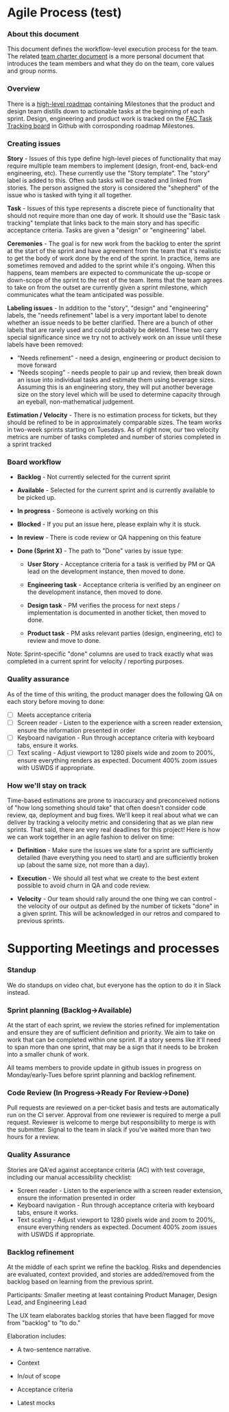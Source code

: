Agile Process (test)
===================

### About this document
This document defines the workflow-level execution process for the team. The related [team charter document](https://app.mural.co/t/gsa6/m/gsa6/1657921027860/f6d15b9a5882fb0615078010bacc5dd4826c0130?invited=true&sender=ua4d37dfba3f1e69e09078790) is a more personal document that introduces the team members and what they do on the team, core values and group norms.

### Overview

There is a [high-level roadmap](https://github.com/GSA-TTS/FAC/blob/main/docs/product/roadmap.md) containing Milestones that the product and design team distills down to actionable tasks at the beginning of each sprint. Design, engineering and product work is tracked on the [FAC Task Tracking board](https://github.com/GSA-TTS/FAC/projects/1) in Github with corrosponding roadmap Milestones.

### Creating issues

**Story** - Issues of this type define high-level pieces of functionality that may require multiple team members to implement (design, front-end, back-end engineering, etc). These currently use the "Story template". The "story" label is added to this. Often sub tasks will be created and linked from stories. The person assigned the story is considered the "shepherd" of the issue who is tasked with tying it all together.

**Task** - Issues of this type represents a discrete piece of functionality that should not require more than one day of work. It should use the "Basic task tracking" template that links back to the main story and has specific acceptance criteria. Tasks are given a "design" or "engineering" label.

**Ceremonies** - The goal is for new work from the backlog to enter the sprint at the start of the sprint and have agreement from the team that it's realistic to get the body of work done by the end of the sprint. In practice, items are sometimes removed and added to the sprint while it's ongoing. When this happens, team members are expected to communicate the up-scope or down-scope of the sprint to the rest of the team. Items that the team agrees to take on from the outset are currently given a sprint milestone, which communicates what the team anticipated was possible.

**Labeling issues** - In addition to the "story", "design" and "engineering" labels, the "needs refinement" label is a very important label to denote whether an issue needs to be better clarified. There are a bunch of other labels that are rarely used and could probably be deleted. These two carry special significance since we try not to actively work on an issue until these labels have been removed:

* “Needs refinement” - need a design, engineering or product decision to move forward
* “Needs scoping” - needs people to pair up and review, then break down an issue into individual tasks and estimate them using beverage sizes. Assuming this is an engineering story, they will put another beverage size on the story level which will be used to determine capacity through an eyeball, non-mathematical judgement.


**Estimation / Velocity** - There is no estimation process for tickets, but they should be refined to be in approximately comparable sizes. The team works in two-week sprints starting on Tuesdays. As of right now, our two velocity metrics are number of tasks completed and number of stories completed in a sprint tracked

### Board workflow

- **Backlog** - Not currently selected for the current sprint

- **Available** - Selected for the current sprint and is currently available to be picked up.

- **In progress** - Someone is actively working on this

- **Blocked** - If you put an issue here, please explain why it is stuck.

- **In review** - There is code review or QA happening on this feature

- **Done (Sprint X)** - The path to "Done" varies by issue type:

    - **User Story** - Acceptance criteria for a task is verified by PM or QA lead on the development instance, then moved to done.

    - **Engineering task** - Acceptance criteria is verified by an engineer on the development instance, then moved to done.

    - **Design task** - PM verifies the process for next steps / implementation is documented in another ticket, then moved to done.

    - **Product task** - PM asks relevant parties (design, engineering, etc) to review and move to done.

Note: Sprint-specific "done" columns are used to track exactly what was completed in a current sprint for velocity / reporting purposes.

### Quality assurance

As of the time of this writing, the product manager does the following QA on each story before moving to done:

- [ ] Meets acceptance criteria
- [ ] Screen reader - Listen to the experience with a screen reader extension, ensure the information presented in order
- [ ] Keyboard navigation - Run through acceptance criteria with keyboard tabs, ensure it works.
- [ ] Text scaling - Adjust viewport to 1280 pixels wide and zoom to 200%, ensure everything renders as expected. Document 400% zoom issues with USWDS if appropriate.

### How we'll stay on track

Time-based estimations are prone to inaccuracy and preconceived notions of "how long something should take" that often doesn't consider code review, qa, deployment and bug fixes. We'll keep it real about what we can deliver by tracking a velocity metric and considering that as we plan new sprints. That said, there are very real deadlines for this project! Here is how we can work together in an agile fashion to deliver on time:

-   **Definition** - Make sure the issues we slate for a sprint are sufficiently detailed (have everything you need to start) and are sufficiently broken up (about the same size, not more than a day).

-   **Execution** - We should all test what we create to the best extent possible to avoid churn in QA and code review.

-   **Velocity** - Our team should rally around the one thing we can control - the velocity of our output as defined by the number of tickets "done" in a given sprint. This will be acknowledged in our retros and compared to previous sprints.

# Supporting Meetings and processes

### Standup
We do standups on video chat, but everyone has the option to do it in Slack instead.

### Sprint planning (Backlog->Available)

At the start of each sprint, we review the stories refined for implementation and ensure they are of sufficient definition and priority. We aim to take on work that can be completed within one sprint. If a story seems like it'll need to span more than one sprint, that may be a sign that it needs to be broken into a smaller chunk of work.

All teams members to provide update in github issues in progress on Monday/early-Tues before sprint planning and backlog refinement.

### Code Review (In Progress->Ready For Review->Done)

Pull requests are reviewed on a per-ticket basis and tests are automatically run on the CI server. Approval from one reviewer is required to merge a pull request. Reviewer is welcome to merge but responsibility to merge is with the submitter. Signal to the team in slack if you've waited more than two hours for a review.

### Quality Assurance

Stories are QA'ed against acceptance criteria (AC) with test coverage, including our manual accessibility checklist:

* Screen reader - Listen to the experience with a screen reader extension, ensure the information presented in order
* Keyboard navigation - Run through acceptance criteria with keyboard tabs, ensure it works.
* Text scaling - Adjust viewport to 1280 pixels wide and zoom to 200%, ensure everything renders as expected. Document 400% zoom issues with USWDS if appropriate.

### Backlog refinement

At the middle of each sprint we refine the backlog. Risks and dependencies are evaluated, context provided, and stories are added/removed from the backlog based on learning from the previous sprint.

Participants: Smaller meeting at least containing Product Manager, Design Lead, and Engineering Lead

The UX team elaborates backlog stories that have been flagged for move from "backlog" to "to do."

Elaboration includes:

-   A two-sentence narrative.

-   Context

-   In/out of scope

-   Acceptance criteria

-   Latest mocks
